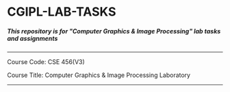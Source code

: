 # CGIPL-LAB-TASKS

##### This repository is for "Computer Graphics & Image Processing" lab tasks and assignments
---

Course Code: CSE 456(V3)

Course Title: Computer Graphics & Image Processing Laboratory

---
